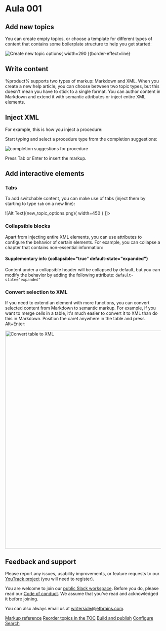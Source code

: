 # Aula 001

<!--Writerside adds this topic when you create a new documentation project.
You can use it as a sandbox to play with Writerside features, and remove it from the TOC when you don't need it anymore.-->

## Add new topics
You can create empty topics, or choose a template for different types of content that contains some boilerplate structure to help you get started:

![Create new topic options](new_topic_options.png){ width=290 }{border-effect=line}

## Write content
%product% supports two types of markup: Markdown and XML.
When you create a new help article, you can choose between two topic types, but this doesn't mean you have to stick to a single format.
You can author content in Markdown and extend it with semantic attributes or inject entire XML elements.

## Inject XML
For example, this is how you inject a procedure:

<procedure title="Inject a procedure" id="inject-a-procedure">
    <step>
        <p>Start typing and select a procedure type from the completion suggestions:</p>
        <img src="completion_procedure.png" alt="completion suggestions for procedure" border-effect="line"/>
    </step>
    <step>
        <p>Press <shortcut>Tab</shortcut> or <shortcut>Enter</shortcut> to insert the markup.</p>
    </step>
</procedure>

## Add interactive elements

### Tabs
To add switchable content, you can make use of tabs (inject them by starting to type `tab` on a new line):

<tabs>
    <tab title="Markdown">
        <code-block lang="plain text">![Alt Text](new_topic_options.png){ width=450 }</code-block>
    </tab>
    <tab title="Semantic markup">
        <code-block lang="xml">
            <![CDATA[<img src="new_topic_options.png" alt="Alt text" width="450px"/>]]></code-block>
    </tab>
</tabs>

### Collapsible blocks
Apart from injecting entire XML elements, you can use attributes to configure the behavior of certain elements.
For example, you can collapse a chapter that contains non-essential information:

#### Supplementary info {collapsible="true" default-state="expanded"}
Content under a collapsible header will be collapsed by default,
but you can modify the behavior by adding the following attribute:
`default-state="expanded"`

### Convert selection to XML
If you need to extend an element with more functions, you can convert selected content from Markdown to semantic markup.
For example, if you want to merge cells in a table, it's much easier to convert it to XML than do this in Markdown.
Position the caret anywhere in the table and press <shortcut>Alt+Enter</shortcut>:

<img src="convert_table_to_xml.png" alt="Convert table to XML" width="706" border-effect="line"/>

## Feedback and support
Please report any issues, usability improvements, or feature requests to our
<a href="https://youtrack.jetbrains.com/newIssue?project=WRS">YouTrack project</a>
(you will need to register).

You are welcome to join our
<a href="https://jb.gg/WRS_Slack">public Slack workspace</a>.
Before you do, please read our [Code of conduct](https://plugins.jetbrains.com/plugin/20158-writerside/docs/writerside-code-of-conduct.html).
We assume that you’ve read and acknowledged it before joining.

You can also always email us at [writerside@jetbrains.com](mailto:writerside@jetbrains.com).

<seealso>
    <category ref="wrs">
        <a href="https://plugins.jetbrains.com/plugin/20158-writerside/docs/markup-reference.html">Markup reference</a>
        <a href="https://plugins.jetbrains.com/plugin/20158-writerside/docs/manage-table-of-contents.html">Reorder topics in the TOC</a>
        <a href="https://plugins.jetbrains.com/plugin/20158-writerside/docs/local-build.html">Build and publish</a>
        <a href="https://plugins.jetbrains.com/plugin/20158-writerside/docs/configure-search.html">Configure Search</a>
    </category>
</seealso>